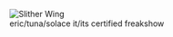 <figure>
  <img src="[https://files.catbox.moe/9tz710.png]" alt="Slither Wing">
  <figcaption>eric/tuna/solace it/its certified freakshow</figcaption>
</figure>
